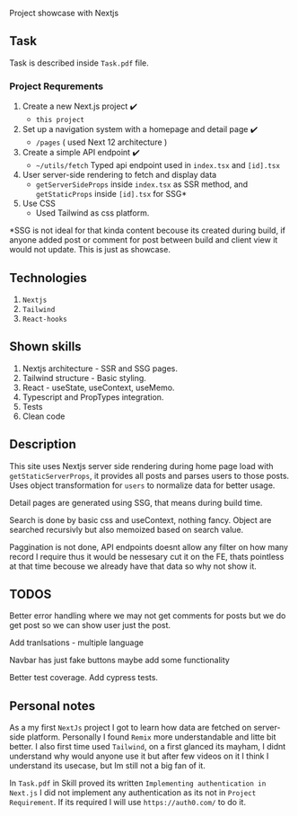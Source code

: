 Project showcase with Nextjs


## Task

Task is described inside `Task.pdf` file.


### Project Requrements

1. Create a new Next.js project :heavy_check_mark:
     - `this project`
2. Set up a navigation system with a homepage and detail page :heavy_check_mark:
    - `/pages` ( used Next 12 architecture )
3. Create a simple API endpoint :heavy_check_mark:
    - `~/utils/fetch` Typed api endpoint used in `index.tsx` and `[id].tsx`
4. User server-side rendering to fetch and display data
    - `getServerSideProps` inside `index.tsx` as SSR method, and `getStaticProps` inside `[id].tsx` for SSG*
5. Use CSS
    - Used Tailwind as css platform.


*SSG is not ideal for that kinda content becouse its created during build, if anyone added post or comment for post between
build and client view it would not update. This is just as showcase.


## Technologies

 1. `Nextjs`
 2. `Tailwind`
 3. `React-hooks`


## Shown skills

1. Nextjs architecture - SSR and SSG pages.
2. Tailwind structure - Basic styling.
3. React - useState, useContext, useMemo.
4. Typescript and PropTypes integration.
5. Tests
6. Clean code


## Description

This site uses Nextjs server side rendering during home page load with `getStaticServerProps`, it provides all posts and
parses users to those posts. Uses object transformation for `users` to normalize data for better usage.

Detail pages are generated using SSG, that means during build time.

Search is done by basic css and useContext, nothing fancy. Object are searched recursivly but also memoized based on search value.

Paggination is not done, API endpoints doesnt allow any filter on how many record I require thus it would be nessesary cut
it on the FE, thats pointless at that time becouse we already have that data so why not show it.


## TODOS

Better error handling where we may not get comments for posts but we do get post so we can show user just the post.

Add tranlsations - multiple language

Navbar has just fake buttons maybe add some functionality

Better test coverage. Add cypress tests.

## Personal notes

As a my first `NextJs` project I got to learn how data are fetched on server-side platform. Personally I found `Remix`
more understandable and litte bit better. I also first time used `Tailwind`, on a first glanced its mayham, I didnt understand
why would anyone use it but after few videos on it I think I understand its usecase, but Im still not a big fan of it.

In `Task.pdf` in Skill proved its written
```Implementing authentication in Next.js```
I did not implement any authentication as its not in `Project Requirement`. If its required I will use `https://auth0.com/`
to do it.
